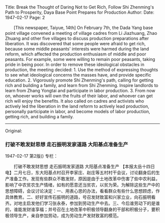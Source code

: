 Title: Break the Thought of Daring Not to Get Rich, Follow Shi Zhenming's Path to Prosperity, Daya Base Point Prepares for Production
Author:
Date: 1947-02-17
Page: 2

　　[This newspaper, Taiyue, 14th] On February 7th, the Dada Yang base point village convened a meeting of village cadres from Li Jiazhuang, Zhao Zhuang and other five villages to discuss production preparations after liberation. It was discovered that some people were afraid to get rich, because some middle peasants' interests were harmed during the land reform, which affected the production enthusiasm of middle and poor peasants. For example, some were willing to remain poor peasants, taking pride in being poor. In order to remove these ideological obstacles in production, the meeting decided: 1. Use the method of expressing thoughts to see what ideological concerns the masses have, and provide specific education. 2. Vigorously promote Shi Zhenming's path, calling for getting rich and building a family, and learn from Shi Zhenming. Inspire landlords to learn from Zhang Yongtai and participate in labor production. 3. From now on, whoever works will own the fruits of their labor, and whoever can get rich will enjoy the benefits. It also called on cadres and activists who actively led the liberation in the land reform to actively lead production, personally participate in labor, and become models of labor production, getting rich, and building a family.



<hr /> 

Original: 


### 打破不敢发财思想  走石振明发家道路  大阳基点准备生产

1947-02-17
第2版()
专栏：

　　打破不敢发财思想
    走石振明发家道路
    大阳基点准备生产
    【本报太岳十四日电】二月七日，东大阳基点村召开李家庄、赵庄等五村村干会议，讨论翻身后的生产准备工作。发现有些群众不敢发财，原因是由于土地改革中伤害了些中农利益，影响了中农贫农生产情绪，如有的愿意还当贫农，以贫为荣。为解除这些生产中的思想障碍，会议讨论决定：一、用表心思的办法，看看群众有些什么思想顾虑，作具体教育。二、好好宣传石振明的道路，号召发财致富和兴家立业，向石振明看齐。对地主启发他们学习张永泰，参加到劳动生产中去。三、今后谁劳动下的是谁的，谁能发财谁享福；并号召在土地改革中积极领导翻身的干部和积极分子，要积极领导生产，亲自参加劳动，成为劳动生产发财致富的模范。
